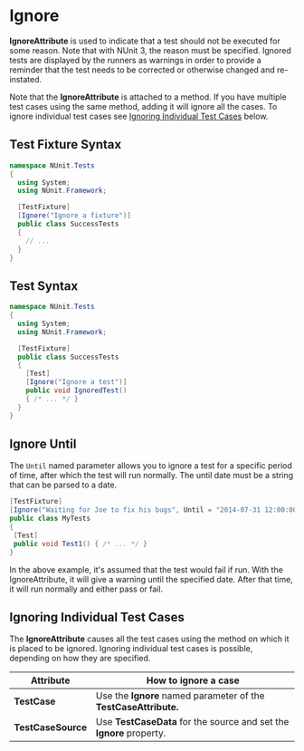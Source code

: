 # Ignore

**IgnoreAttribute** is used to indicate that a test should not be executed for
some reason. Note that with NUnit 3, the reason must be specified. Ignored
tests are displayed by the runners as warnings in order to provide a reminder
that the test needs to be corrected or otherwise changed and re-instated.

Note that the **IgnoreAttribute** is attached to a method. If you have multiple test cases using the same method, adding  it will ignore all the cases. To ignore individual test cases see [Ignoring Individual Test Cases](#ignoring-individual-test-cases) below.

## Test Fixture Syntax

```csharp
namespace NUnit.Tests
{
  using System;
  using NUnit.Framework;

  [TestFixture]
  [Ignore("Ignore a fixture")]
  public class SuccessTests
  {
    // ...
  }
}
```

## Test Syntax

```csharp
namespace NUnit.Tests
{
  using System;
  using NUnit.Framework;

  [TestFixture]
  public class SuccessTests
  {
    [Test]
    [Ignore("Ignore a test")]
    public void IgnoredTest()
    { /* ... */ }
  }
}
```

## Ignore Until

The `Until` named parameter allows you to ignore a test for a specific period of time,
after which the test will run normally. The until date must be a string
that can be parsed to a date.

```csharp
[TestFixture]
[Ignore("Waiting for Joe to fix his bugs", Until = "2014-07-31 12:00:00Z")]
public class MyTests
{
 [Test]
 public void Test1() { /* ... */ }
}
```

In the above example, it's assumed that the test would fail if run. With the
IgnoreAttribute, it will give a warning until the specified date. After that
time, it will run normally and either pass or fail.

## Ignoring Individual Test Cases

The **IgnoreAttribute** causes all the test cases using the method on which it is placed to be ignored. Ignoring individual test cases is possible, depending on how they are specified.

   Attribute        |   How to ignore a case
--------------------|------------------------------------------------------------------
**TestCase**        | Use the **Ignore** named parameter of the **TestCaseAttribute.**
**TestCaseSource**  | Use **TestCaseData** for the source and set the **Ignore** property.
